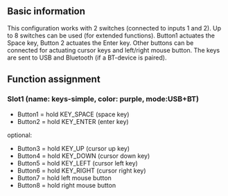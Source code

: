 ## Basic information
This configuration works with 2 switches (connected to inputs 1 and 2).
Up to 8 switches can be used (for extended functions).
Button1 actuates the Space key, Button 2 actuates the Enter key.
Other buttons can be connected for actuating cursor keys and left/right mouse button.
The keys are sent to USB and Bluetooth (if a BT-device is paired).

 
## Function assignment

### Slot1 (name: keys-simple, color: purple, mode:USB+BT)
- Button1 = hold KEY_SPACE (space key)
- Button2 = hold KEY_ENTER (enter key)

optional:
- Button3 = hold KEY_UP (cursor up key)
- Button4 = hold KEY_DOWN (cursor down key)
- Button5 = hold KEY_LEFT (cursor left key)
- Button6 = hold KEY_RIGHT (cursor right key)
- Button7 = hold left mouse button
- Button8 = hold right mouse button




